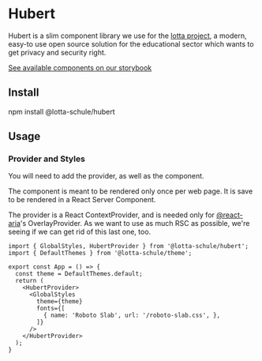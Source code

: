 # Hubert

Hubert is a slim component library we use for the
[lotta project](https://lotta.schule), a modern, easy-to use open source
solution for the educational sector which wants to get privacy and security right.

[See available components on our storybook](https://lotta-schule.github.io/hubert)

## Install

npm install @lotta-schule/hubert

## Usage

### Provider and Styles

You will need to add the provider, as well as the <GlobalStyles /> component.

The <GlobalStyles /> component is meant to be rendered only once per web page.
It is save to be rendered in a React Server Component.

The provider is a React ContextProvider, and is needed only for [@react-aria](https://react-spectrum.adobe.com/react-aria/index.html)'s
OverlayProvider.
As we want to use as much RSC as possible, we're seeing if we can get rid of
this last one, too.

```TSX
import { GlobalStyles, HubertProvider } from '@lotta-schule/hubert';
import { DefaultThemes } from '@lotta-schule/theme';

export const App = () => {
  const theme = DefaultThemes.default;
  return (
    <HubertProvider>
      <GlobalStyles
        theme={theme}
        fonts={[
          { name: 'Roboto Slab', url: '/roboto-slab.css', },
        ]}
      />
    </HubertProvider>
  );
}
```

